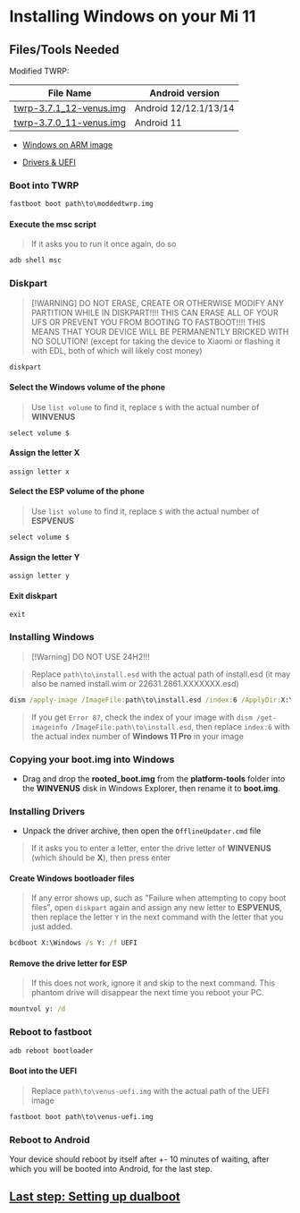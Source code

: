 # Installing Windows on your Mi 11

## Files/Tools Needed

Modified TWRP:

| File Name                                       | Android version |
|-------------------------------------------------|-----------------|
| [twrp-3.7.1_12-venus.img](https://github.com/woa-venus/Xiaomi11-Guides/raw/main/Files/twrp-3.7.1_11-venus.img) | Android 12/12.1/13/14 |
| [twrp-3.7.0_11-venus.img](https://github.com/woa-venus/Xiaomi11-Guides/raw/main/Files/twrp-3.7.0_11-venus.img) | Android 11 |

- [Windows on ARM image](https://arkt-7.github.io/woawin/)

- [Drivers & UEFI](https://github.com/woa-venus/Xiaomi11-Releases/releases/latest)

### Boot into TWRP

```cmd
fastboot boot path\to\moddedtwrp.img 
```

#### Execute the msc script
>
> If it asks you to run it once again, do so

```cmd
adb shell msc
```

### Diskpart
>
> [!WARNING]
> DO NOT ERASE, CREATE OR OTHERWISE MODIFY ANY PARTITION WHILE IN DISKPART!!!! THIS CAN ERASE ALL OF YOUR UFS OR PREVENT YOU FROM BOOTING TO FASTBOOT!!!! THIS MEANS THAT YOUR DEVICE WILL BE PERMANENTLY BRICKED WITH NO SOLUTION! (except for taking the device to Xiaomi or flashing it with EDL, both of which will likely cost money)

```cmd
diskpart
```

#### Select the Windows volume of the phone
>
> Use `list volume` to find it, replace `$` with the actual number of **WINVENUS**

```diskpart
select volume $
```

#### Assign the letter X

```diskpart
assign letter x
```

#### Select the ESP volume of the phone
>
> Use `list volume` to find it, replace `$` with the actual number of **ESPVENUS**
```diskpart
select volume $
```

#### Assign the letter Y

```diskpart
assign letter y
```

#### Exit diskpart

```diskpart
exit
```

### Installing Windows
>
> [!Warning]
> DO NOT USE 24H2!!!

> Replace `path\to\install.esd` with the actual path of install.esd (it may also be named install.wim or 22631.2861.XXXXXXX.esd)

```cmd
dism /apply-image /ImageFile:path\to\install.esd /index:6 /ApplyDir:X:\
```

> If you get `Error 87`, check the index of your image with `dism /get-imageinfo /ImageFile:path\to\install.esd`, then replace `index:6` with the actual index number of **Windows 11 Pro** in your image

### Copying your boot.img into Windows

- Drag and drop the **rooted_boot.img** from the **platform-tools** folder into the **WINVENUS** disk in Windows Explorer, then rename it to **boot.img**.

### Installing Drivers

- Unpack the driver archive, then open the `OfflineUpdater.cmd` file

> If it asks you to enter a letter, enter the drive letter of **WINVENUS** (which should be **X**), then press enter

#### Create Windows bootloader files
>
> If any error shows up, such as "Failure when attempting to copy boot files", open `diskpart` again and assign any new letter to **ESPVENUS**, then replace the letter `Y` in the next command with the letter that you just added.

```cmd
bcdboot X:\Windows /s Y: /f UEFI
```

#### Remove the drive letter for ESP
>
> If this does not work, ignore it and skip to the next command. This phantom drive will disappear the next time you reboot your PC.

```cmd
mountvol y: /d
```

### Reboot to fastboot

```cmd
adb reboot bootloader
```

#### Boot into the UEFI
>
> Replace `path\to\venus-uefi.img` with the actual path of the UEFI image

```cmd
fastboot boot path\to\venus-uefi.img
```

### Reboot to Android
Your device should reboot by itself after +- 10 minutes of waiting, after which you will be booted into Android, for the last step.

## [Last step: Setting up dualboot](4-dualboot.md)
